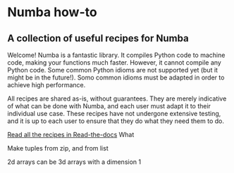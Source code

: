 # Numba how-to
## A collection of useful recipes for Numba

Welcome! Numba is a fantastic library. It compiles Python code to machine code,
 making your functions much faster. However, it cannot compile any Python code.
 Some common Python idioms are not supported yet (but it might be in the 
 future!). Somo common idioms must be adapted in order to achieve high 
 performance.
 
 All recipes are shared as-is, without guarantees. They are merely indicative 
 of what can be done with Numba, and each user must adapt it to their 
 individual use case. These recipes have not undergone extensive testing, 
 and it is up to each user to ensure that they do what they need them to do. 
 
 [Read all the recipes in Read-the-docs](https://numba-how-to.readthedocs.io/en/latest/)
 What
 
 Make tuples from zip, and from list
 
 2d arrays can be 3d arrays with a dimension 1
 
 

